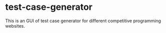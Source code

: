 # test-case-generator
This is an GUI of test case generator for different competitive programming websites.
